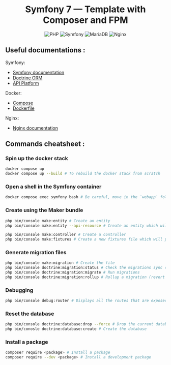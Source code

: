 <div align="center">
  <h1>Symfony 7 — Template with Composer and FPM</h1>

![PHP](https://img.shields.io/badge/PHP-8.2-green)
![Symfony](https://img.shields.io/badge/Symfony-7-cyan)
![MariaDB](https://img.shields.io/badge/MariaDB-12.0.2-orange)
![Nginx](https://img.shields.io/badge/Nginx-1.28.0-darkgreen)

</div>

## Useful documentations :

Symfony:
- [Symfony documentation](https://symfony.com/doc)
- [Doctrine ORM](https://www.doctrine-project.org/projects/doctrine-orm/en/3.5/index.html)
- [API Platform](https://api-platform.com/docs/symfony/)

Docker:
- [Compose](https://docs.docker.com/reference/compose-file/)
- [Dockerfile](https://docs.docker.com/reference/dockerfile/)

Nginx:
- [Nginx documentation](https://nginx.org/en/docs/beginners_guide.html)

## Commands cheatsheet : 

### Spin up the docker stack

```sh
docker compose up
docker compose up --build # To rebuild the docker stack from scratch
```

### Open a shell in the Symfony container

```sh
docker compose exec symfony bash # Be careful, move in the `webapp` folder once you are in the shell, to execute composer related commands
```

### Create using the Maker bundle

```sh
php bin/console make:entity # Create an entity
php bin/console make:entity --api-resource # Create an entity which will be an API Platform resource

php bin/console make:controller # Create a controller
php bin/console make:fixtures # Create a new fixtures file which will populate the database 
```


### Generate migration files

```sh
php bin/console make:migration # Create the file
php bin/console doctrine:migration:status # Check the migrations sync status with the database
php bin/console doctrine:migration:migrate # Run migrations
php bin/console doctrine:migration:rollup # Rollup a migration (revert it)
```

### Debugging

```sh
php bin/console debug:router # Displays all the routes that are exposed by Symfony
```

### Reset the database

```sh
php bin/console doctrine:database:drop --force # Drop the current database, the `--force` flag is needed
php bin/conosle doctrine:database:create # Create the database
```

### Install a package 

```sh
composer require <package> # Install a package
composer require --dev <package> # Install a development package
```